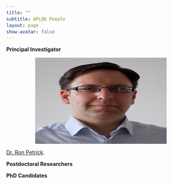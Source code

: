 ```yaml
---
title: ""
subtitle: APL@b People
layout: page
show-avatar: false
---
```


**Principal Investigator**

<p align="center"> <img src="/img/ron.jpg" align="center" width="350" height="230"> </p>

<p align="justify">
<a href="http://homepages.inf.ed.ac.uk/rpetrick/" style="float: ;">Dr. Ron Petrick</a>. 
</p>


**Postdoctoral Researchers**




**PhD Candidates**



